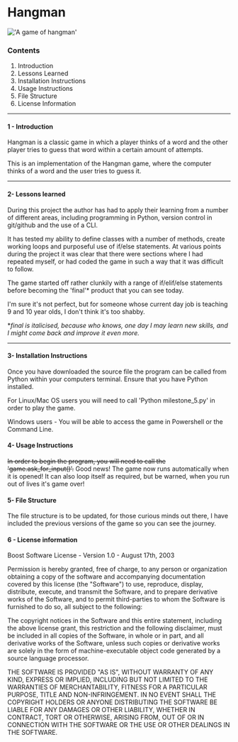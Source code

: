 # Hangman

!['A game of hangman'](/home/kyle/Downloads/hangman.jpg)

### Contents
1. Introduction
2. Lessons Learned
3. Installation Instructions
4. Usage Instructions
5. File Structure
6. License Information 

---

#### 1 - Introduction

Hangman is a classic game in which a player thinks of a word and the other player tries to guess that word within a certain amount of attempts.

This is an implementation of the Hangman game, where the computer thinks of a word and the user tries to guess it. 

---

#### 2- Lessons learned

During this project the author has had to apply their learning from a number of different areas, including programming in Python, version control in git/github and the use of a CLI. 

It has tested my ability to define classes with a number of methods, create working loops and purposeful use of if/else statements. At various points during the project it was clear that there were sections where I had repeated myself, or had coded the game in such a way that it was difficult to follow. 

The game started off rather clunkily with a range of if/elif/else statements before becoming the 'final'* product that you can see today. 

I'm sure it's not perfect, but for someone whose current day job is teaching 9 and 10 year olds, I don't think it's too shabby. 

*_final is italicised, because who knows, one day I may learn new skills, and I might come back and improve it even more._

---

#### 3- Installation Instructions

Once you have downloaded the source file the program can be called from Python within your computers terminal. Ensure that you have Python installed. 

For Linux/Mac OS users you will need to call 'Python milestone_5.py' in order to play the game. 

Windows users - You will be able to access the game in Powershell or the Command Line. 

#### 4- Usage Instructions

~~In order to begin the program, you will need to call the 'game.ask_for_input()'.~~
Good news! The game now runs automatically when it is opened! 
It can also loop itself as required, but be warned, when you run out of lives it's game over! 

#### 5- File Structure

The file structure is to be updated, for those curious minds out there, I have included the previous versions of the game so you can see the journey. 

#### 6 - License information

Boost Software License - Version 1.0 - August 17th, 2003

Permission is hereby granted, free of charge, to any person or organization
obtaining a copy of the software and accompanying documentation covered by
this license (the "Software") to use, reproduce, display, distribute,
execute, and transmit the Software, and to prepare derivative works of the
Software, and to permit third-parties to whom the Software is furnished to
do so, all subject to the following:

The copyright notices in the Software and this entire statement, including
the above license grant, this restriction and the following disclaimer,
must be included in all copies of the Software, in whole or in part, and
all derivative works of the Software, unless such copies or derivative
works are solely in the form of machine-executable object code generated by
a source language processor.

THE SOFTWARE IS PROVIDED "AS IS", WITHOUT WARRANTY OF ANY KIND, EXPRESS OR
IMPLIED, INCLUDING BUT NOT LIMITED TO THE WARRANTIES OF MERCHANTABILITY,
FITNESS FOR A PARTICULAR PURPOSE, TITLE AND NON-INFRINGEMENT. IN NO EVENT
SHALL THE COPYRIGHT HOLDERS OR ANYONE DISTRIBUTING THE SOFTWARE BE LIABLE
FOR ANY DAMAGES OR OTHER LIABILITY, WHETHER IN CONTRACT, TORT OR OTHERWISE,
ARISING FROM, OUT OF OR IN CONNECTION WITH THE SOFTWARE OR THE USE OR OTHER
DEALINGS IN THE SOFTWARE.
